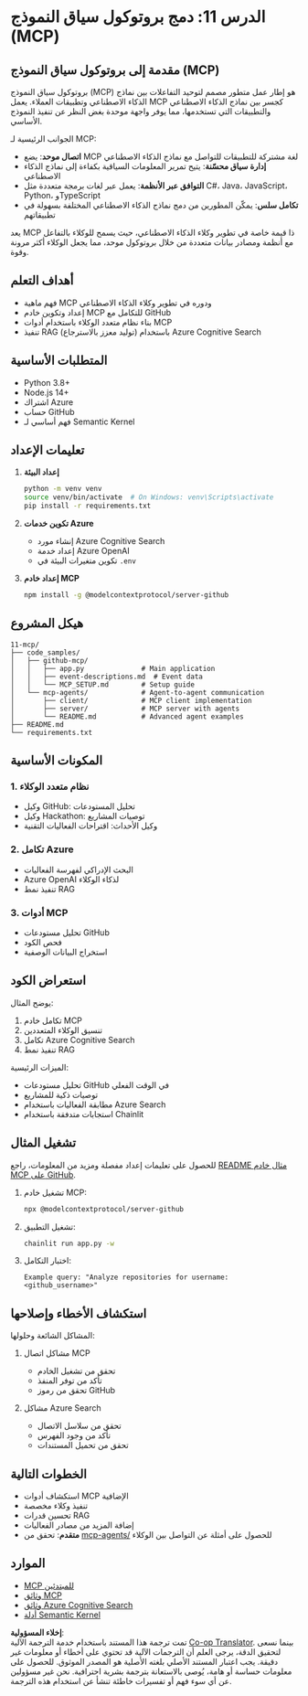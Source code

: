 <!--
CO_OP_TRANSLATOR_METADATA:
{
  "original_hash": "e255edb8423b34b4bba20263ef38f208",
  "translation_date": "2025-08-21T12:00:17+00:00",
  "source_file": "11-mcp/README.md",
  "language_code": "ar"
}
-->
# الدرس 11: دمج بروتوكول سياق النموذج (MCP)

## مقدمة إلى بروتوكول سياق النموذج (MCP)

بروتوكول سياق النموذج (MCP) هو إطار عمل متطور مصمم لتوحيد التفاعلات بين نماذج الذكاء الاصطناعي وتطبيقات العملاء. يعمل MCP كجسر بين نماذج الذكاء الاصطناعي والتطبيقات التي تستخدمها، مما يوفر واجهة موحدة بغض النظر عن تنفيذ النموذج الأساسي.

الجوانب الرئيسية لـ MCP:

- **اتصال موحد**: يضع MCP لغة مشتركة للتطبيقات للتواصل مع نماذج الذكاء الاصطناعي  
- **إدارة سياق محسّنة**: يتيح تمرير المعلومات السياقية بكفاءة إلى نماذج الذكاء الاصطناعي  
- **التوافق عبر الأنظمة**: يعمل عبر لغات برمجة متعددة مثل C#، Java، JavaScript، Python، وTypeScript  
- **تكامل سلس**: يمكّن المطورين من دمج نماذج الذكاء الاصطناعي المختلفة بسهولة في تطبيقاتهم  

يعد MCP ذا قيمة خاصة في تطوير وكلاء الذكاء الاصطناعي، حيث يسمح للوكلاء بالتفاعل مع أنظمة ومصادر بيانات متعددة من خلال بروتوكول موحد، مما يجعل الوكلاء أكثر مرونة وقوة.

## أهداف التعلم
- فهم ماهية MCP ودوره في تطوير وكلاء الذكاء الاصطناعي  
- إعداد وتكوين خادم MCP للتكامل مع GitHub  
- بناء نظام متعدد الوكلاء باستخدام أدوات MCP  
- تنفيذ RAG (توليد معزز بالاسترجاع) باستخدام Azure Cognitive Search  

## المتطلبات الأساسية
- Python 3.8+  
- Node.js 14+  
- اشتراك Azure  
- حساب GitHub  
- فهم أساسي لـ Semantic Kernel  

## تعليمات الإعداد

1. **إعداد البيئة**  
   ```bash
   python -m venv venv
   source venv/bin/activate  # On Windows: venv\Scripts\activate
   pip install -r requirements.txt
   ```

2. **تكوين خدمات Azure**  
   - إنشاء مورد Azure Cognitive Search  
   - إعداد خدمة Azure OpenAI  
   - تكوين متغيرات البيئة في `.env`  

3. **إعداد خادم MCP**  
   ```bash
   npm install -g @modelcontextprotocol/server-github
   ```

## هيكل المشروع

```
11-mcp/
├── code_samples/
│   ├── github-mcp/
│   │   ├── app.py              # Main application
│   │   ├── event-descriptions.md  # Event data
│   │   └── MCP_SETUP.md        # Setup guide
│   └── mcp-agents/             # Agent-to-agent communication
│       ├── client/             # MCP client implementation
│       ├── server/             # MCP server with agents
│       └── README.md           # Advanced agent examples
├── README.md
└── requirements.txt
```

## المكونات الأساسية

### 1. نظام متعدد الوكلاء
- وكيل GitHub: تحليل المستودعات  
- وكيل Hackathon: توصيات المشاريع  
- وكيل الأحداث: اقتراحات الفعاليات التقنية  

### 2. تكامل Azure
- البحث الإدراكي لفهرسة الفعاليات  
- Azure OpenAI لذكاء الوكلاء  
- تنفيذ نمط RAG  

### 3. أدوات MCP
- تحليل مستودعات GitHub  
- فحص الكود  
- استخراج البيانات الوصفية  

## استعراض الكود

يوضح المثال:  
1. تكامل خادم MCP  
2. تنسيق الوكلاء المتعددين  
3. تكامل Azure Cognitive Search  
4. تنفيذ نمط RAG  

الميزات الرئيسية:  
- تحليل مستودعات GitHub في الوقت الفعلي  
- توصيات ذكية للمشاريع  
- مطابقة الفعاليات باستخدام Azure Search  
- استجابات متدفقة باستخدام Chainlit  

## تشغيل المثال

للحصول على تعليمات إعداد مفصلة ومزيد من المعلومات، راجع [README مثال خادم MCP على GitHub](./code_samples/github-mcp/README.md).

1. تشغيل خادم MCP:  
   ```bash
   npx @modelcontextprotocol/server-github
   ```

2. تشغيل التطبيق:  
   ```bash
   chainlit run app.py -w
   ```

3. اختبار التكامل:  
   ```
   Example query: "Analyze repositories for username: <github_username>"
   ```

## استكشاف الأخطاء وإصلاحها

المشاكل الشائعة وحلولها:  
1. مشاكل اتصال MCP  
   - تحقق من تشغيل الخادم  
   - تأكد من توفر المنفذ  
   - تحقق من رموز GitHub  

2. مشاكل Azure Search  
   - تحقق من سلاسل الاتصال  
   - تأكد من وجود الفهرس  
   - تحقق من تحميل المستندات  

## الخطوات التالية
- استكشاف أدوات MCP الإضافية  
- تنفيذ وكلاء مخصصة  
- تحسين قدرات RAG  
- إضافة المزيد من مصادر الفعاليات  
- **متقدم**: تحقق من [mcp-agents/](../../../11-mcp/code_samples/mcp-agents) للحصول على أمثلة عن التواصل بين الوكلاء  

## الموارد
- [MCP للمبتدئين](https://aka.ms/mcp-for-beginners)  
- [وثائق MCP](https://github.com/microsoft/semantic-kernel/tree/main/python/semantic-kernel/semantic_kernel/connectors/mcp)  
- [وثائق Azure Cognitive Search](https://learn.microsoft.com/azure/search/)  
- [أدلة Semantic Kernel](https://learn.microsoft.com/semantic-kernel/)  

**إخلاء المسؤولية**:  
تمت ترجمة هذا المستند باستخدام خدمة الترجمة الآلية [Co-op Translator](https://github.com/Azure/co-op-translator). بينما نسعى لتحقيق الدقة، يرجى العلم أن الترجمات الآلية قد تحتوي على أخطاء أو معلومات غير دقيقة. يجب اعتبار المستند الأصلي بلغته الأصلية هو المصدر الموثوق. للحصول على معلومات حساسة أو هامة، يُوصى بالاستعانة بترجمة بشرية احترافية. نحن غير مسؤولين عن أي سوء فهم أو تفسيرات خاطئة تنشأ عن استخدام هذه الترجمة.